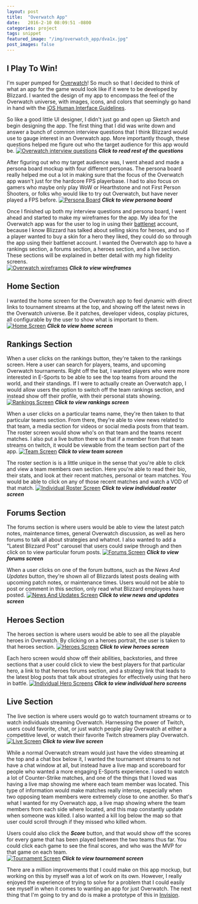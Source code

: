 ```yaml
---
layout: post
title:  "Overwatch App"
date:   2016-2-10 08:09:51 -0800
categories: project
tags: snippet
featured_image: "/img/overwatch_app/dva1x.jpg"
post_images: false
---
```

## I Play To Win!

I'm super pumped for [Overwatch](http://us.battle.net/overwatch/en/game/)!  So much so that I decided to think of what an app for the game would look like if it were to be developed by Blizzard.  I wanted the design of my app to encompass the feel of the Overwatch universe, with images, icons, and colors that seemingly go hand in hand with the [iOS Human Interface Guidelines](https://developer.apple.com/library/ios/documentation/UserExperience/Conceptual/MobileHIG/).   

So like a good little UI designer, I didn't just go and open up Sketch and begin designing the app.  The first thing that I did was write down and answer a bunch of common interview questions that I think Blizzard would use to gauge interest in an Overwatch app.  More importantly though, these questions helped me figure out who the target audience for this app would be.
[![Overwatch interview questions](/img/overwatch_app/interviewquestions.png "Interview Questions")](/img/overwatch_app/questions1x.jpg)
**_Click to read rest of the questions_**

After figuring out who my target audience was, I went ahead and made a persona board mockup with four different personas.  The persona board really helped me out a lot in making sure that the focus of the Overwatch app wasn't just for the hardcore FPS playerbase. I had to also focus on gamers who maybe only play WoW or Hearthstone and not First Person Shooters, or folks who would like to try out Overwatch, but have never played a FPS before.
[![Persona Board](/img/overwatch_app/persona.png "Persona Board")](/img/overwatch_app/PersonaTemplate.png)
**_Click to view persona board_**

Once I finished up both my interview questions and persona board, I went ahead and started to make my wireframes for the app.  My idea for the Overwatch app was for the user to log in using their [battlenet](http://us.battle.net/en/) account, because I know Blizzard has talked about selling skins for heroes, and so if a player wanted to buy a skin for a hero they liked, they could do so through the app using their battlenet account.  I wanted the Overwatch app to have a rankings section, a forums section, a heroes section, and a live section.  These sections will be explained in better detail with my high fidelity screens.  
[![Overwatch wireframes](/img/overwatch_app/wireframes.png "Interview wireframes")](/img/overwatch_app/wireframeall.png)
**_Click to view wireframes_**

## Home Section

I wanted the home screen for the Overwatch app to feel dynamic with direct links to tournament streams at the top, and showing off the latest news in the Overwatch universe.  Be it patches, developer videos, cosplay pictures, all configurable by the user to show what is important to them.  
[![Home Screen](/img/overwatch_app/overwatchHome1x.jpg "Home Screen")](/img/overwatch_app/overWatchHomescreen1x.jpg)
**_Click to view home screen_**

## Rankings Section

When a user clicks on the rankings button, they're taken to the rankings screen.  Here a user can search for players, teams, and upcoming Overwatch tournaments.  Right off the bat, I wanted players who were more interested in E-Sports to be able to see the top teams from around the world, and their standings.  If I were to actually create an Overwatch app, I would allow users the option to switch off the team rankings section, and instead show off their profile, with their personal stats showing.
[![Rankings Screen](/img/overwatch_app/Rankings1x.jpg "Rankings Screen")](/img/overwatch_app/Rankings1x.jpg)
**_Click to view rankings screen_**

When a user clicks on a particular teams name, they're then taken to that particular teams section.  From there, they're able to view news related to that team, a media section for videos or social media posts from that team. The roster screen would show who's on that team and the teams recent matches. I also put a live button there so that if a member from that team streams on twitch, it would be viewable from the team section part of the app.
[![Team Screen](/img/overwatch_app/teamMembersScreen1x.jpg "Team Screen")](/img/overwatch_app/teamMemberScreenLong1x.jpg)
**_Click to view team screen_**

The roster section is is a little unique in the sense that you're able to click and view a team members own section.  Here you're able to read their bio, their stats, and look at their recent matches, personal or team matches.  You would be able to click on any of those recent matches and watch a VOD of that match.
[![Individual Roster Screen](/img/overwatch_app/individualRoster1x.jpg "Individual Roster Screen")](/img/overwatch_app/indRosterLong1x.jpg)
**_Click to view individual roster screen_**

## Forums Section

The forums section is where users would be able to view the latest patch notes, maintenance times, general Overwatch discussion, as well as hero forums to talk all about strategies and whatnot.  I also wanted to add a "Latest Blizzard Post" carousel that users could swipe through and then click on to view particular forum posts.
[![Forums Screen](/img/overwatch_app/forums1x.jpg "Forums Screen")](/img/overwatch_app/forums1x.jpg)
**_Click to view forums screen_**

When a user clicks on one of the forum buttons, such as the _News And Updates_ button, they're shown all of Blizzards latest posts dealing with upcoming patch notes, or maintenance times.  Users would not be able to post or comment in this section, only read what Blizzard employees have posted.
[![News And Updates Screen](/img/overwatch_app/newsAndUpdates1x.jpg "News And Updates Screen")](/img/overwatch_app/newsAndUpdatesLong1x.jpg)
**_Click to view news and updates screen_**

## Heroes Section

The heroes section is where users would be able to see all the playable heroes in Overwatch.  By clicking on a heroes portrait, the user is taken to that heroes section.
[![Heroes Screen](/img/overwatch_app/heroes1x.jpg "Heroes Screen")](/img/overwatch_app/heroes1x.jpg)
**_Click to view heroes screen_**

Each hero screen would show off their abilities, backstories, and three sections that a user could click to view the best players for that particular hero, a link to that heroes forums section, and a strategy link that leads to the latest blog posts that talk about strategies for effectively using that hero in battle.
[![Individual Hero Screens](/img/overwatch_app/indvHeroes1x.jpg "Individual Hero Screens")](/img/overwatch_app/heroeslong1x.jpg)
**_Click to view individual hero screens_**

## Live Section

The live section is where users would go to watch tournament streams or to watch individuals streaming Overwatch.  Harnessing the power of Twitch, users could favorite, chat, or just watch people play Overwatch at either a competitive level, or watch their favorite Twitch streamers play Overwatch.
[![Live Screen](/img/overwatch_app/live1x.jpg "Live Screen")](/img/overwatch_app/liveHomeLong@1x.jpg)
**_Click to view live screen_**

While a normal Overwatch stream would just have the video streaming at the top and a chat box below it, I wanted the tournament streams to not have a chat window at all, but instead have a live map and scoreboard for people who wanted a more engaging E-Sports experience.  I used to watch a lot of Counter-Strike matches, and one of the things that I loved was having a live map showing me where each team member was located.  This type of information would make matches really intense, especially when two opposing team members were extremely close to one another.  So that's what I wanted for my Overwatch app, a live map showing where the team members from each side where located, and this map constantly update when someone was killed.  I also wanted a kill log below the map so that user could scroll through if they missed who killed whom.  

Users could also click the **_Score_** button, and that would show off the scores for every game that has been played between the two teams thus far.  You could click each game to see the final scores, and who was the MVP for that game on each team.  
[![Tournament Screen](/img/overwatch_app/tournament1x.jpg "Tournament Screen")](/img/overwatch_app/tournamentStream1x.jpg)
**_Click to view tournament screen_**

There are a million improvements that I could make on this app mockup, but working on this by myself was a lot of work on its own.  However, I really enjoyed the experience of trying to solve for a problem that I could easily see myself in when it comes to wanting an app for just Overwatch.  The next thing that I'm going to try and do is make a prototype of this in [Invision](http://www.invisionapp.com/).
